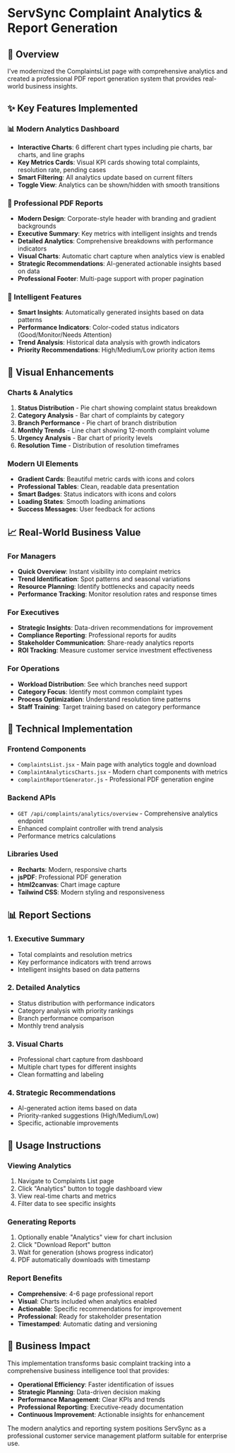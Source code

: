 # ServSync Complaint Analytics & Report Generation

## 🎯 Overview
I've modernized the ComplaintsList page with comprehensive analytics and created a professional PDF report generation system that provides real-world business insights.

## ✨ Key Features Implemented

### 📊 Modern Analytics Dashboard
- **Interactive Charts**: 6 different chart types including pie charts, bar charts, and line graphs
- **Key Metrics Cards**: Visual KPI cards showing total complaints, resolution rate, pending cases
- **Smart Filtering**: All analytics update based on current filters
- **Toggle View**: Analytics can be shown/hidden with smooth transitions

### 📄 Professional PDF Reports
- **Modern Design**: Corporate-style header with branding and gradient backgrounds
- **Executive Summary**: Key metrics with intelligent insights and trends
- **Detailed Analytics**: Comprehensive breakdowns with performance indicators
- **Visual Charts**: Automatic chart capture when analytics view is enabled
- **Strategic Recommendations**: AI-generated actionable insights based on data
- **Professional Footer**: Multi-page support with proper pagination

### 🧠 Intelligent Features
- **Smart Insights**: Automatically generated insights based on data patterns
- **Performance Indicators**: Color-coded status indicators (Good/Monitor/Needs Attention)
- **Trend Analysis**: Historical data analysis with growth indicators
- **Priority Recommendations**: High/Medium/Low priority action items

## 🎨 Visual Enhancements

### Charts & Analytics
1. **Status Distribution** - Pie chart showing complaint status breakdown
2. **Category Analysis** - Bar chart of complaints by category
3. **Branch Performance** - Pie chart of branch distribution
4. **Monthly Trends** - Line chart showing 12-month complaint volume
5. **Urgency Analysis** - Bar chart of priority levels
6. **Resolution Time** - Distribution of resolution timeframes

### Modern UI Elements
- **Gradient Cards**: Beautiful metric cards with icons and colors
- **Professional Tables**: Clean, readable data presentation
- **Smart Badges**: Status indicators with icons and colors
- **Loading States**: Smooth loading animations
- **Success Messages**: User feedback for actions

## 📈 Real-World Business Value

### For Managers
- **Quick Overview**: Instant visibility into complaint metrics
- **Trend Identification**: Spot patterns and seasonal variations
- **Resource Planning**: Identify bottlenecks and capacity needs
- **Performance Tracking**: Monitor resolution rates and response times

### For Executives
- **Strategic Insights**: Data-driven recommendations for improvement
- **Compliance Reporting**: Professional reports for audits
- **Stakeholder Communication**: Share-ready analytics reports
- **ROI Tracking**: Measure customer service investment effectiveness

### For Operations
- **Workload Distribution**: See which branches need support
- **Category Focus**: Identify most common complaint types
- **Process Optimization**: Understand resolution time patterns
- **Staff Training**: Target training based on category performance

## 🔧 Technical Implementation

### Frontend Components
- `ComplaintsList.jsx` - Main page with analytics toggle and download
- `ComplaintAnalyticsCharts.jsx` - Modern chart components with metrics
- `complaintReportGenerator.js` - Professional PDF generation engine

### Backend APIs
- `GET /api/complaints/analytics/overview` - Comprehensive analytics endpoint
- Enhanced complaint controller with trend analysis
- Performance metrics calculations

### Libraries Used
- **Recharts**: Modern, responsive charts
- **jsPDF**: Professional PDF generation
- **html2canvas**: Chart image capture
- **Tailwind CSS**: Modern styling and responsiveness

## 📊 Report Sections

### 1. Executive Summary
- Total complaints and resolution metrics
- Key performance indicators with trend arrows
- Intelligent insights based on data patterns

### 2. Detailed Analytics
- Status distribution with performance indicators
- Category analysis with priority rankings
- Branch performance comparison
- Monthly trend analysis

### 3. Visual Charts
- Professional chart capture from dashboard
- Multiple chart types for different insights
- Clean formatting and labeling

### 4. Strategic Recommendations
- AI-generated action items based on data
- Priority-ranked suggestions (High/Medium/Low)
- Specific, actionable improvements

## 🚀 Usage Instructions

### Viewing Analytics
1. Navigate to Complaints List page
2. Click "Analytics" button to toggle dashboard view
3. View real-time charts and metrics
4. Filter data to see specific insights

### Generating Reports
1. Optionally enable "Analytics" view for chart inclusion
2. Click "Download Report" button
3. Wait for generation (shows progress indicator)
4. PDF automatically downloads with timestamp

### Report Benefits
- **Comprehensive**: 4-6 page professional report
- **Visual**: Charts included when analytics enabled
- **Actionable**: Specific recommendations for improvement
- **Professional**: Ready for stakeholder presentation
- **Timestamped**: Automatic dating and versioning

## 🎯 Business Impact

This implementation transforms basic complaint tracking into a comprehensive business intelligence tool that provides:

- **Operational Efficiency**: Faster identification of issues
- **Strategic Planning**: Data-driven decision making
- **Performance Management**: Clear KPIs and trends
- **Professional Reporting**: Executive-ready documentation
- **Continuous Improvement**: Actionable insights for enhancement

The modern analytics and reporting system positions ServSync as a professional customer service management platform suitable for enterprise use.